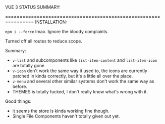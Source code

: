 VUE 3 STATUS SUMMARY:

================================================================
INSTALLATION: 

`npm i --force` lmao. Ignore the bloody complaints.


Turned off all routes to reduce scope.

Summary:
- `v-list` and subcomponents like `list-item-content` and `list-item-icon` are totally gone.
- `v-icon` don't work the same way it used to, the icons are currently patched in kinda correctly, but it's a little all over the place.
- `v-menu` and several other similar systems don't work the same way as before.
- THEMES is totally fucked, I don't really know what's wrong with it.

Good things:
- it seems the store is kinda working fine though.
- Single File Components haven't totally given out yet.